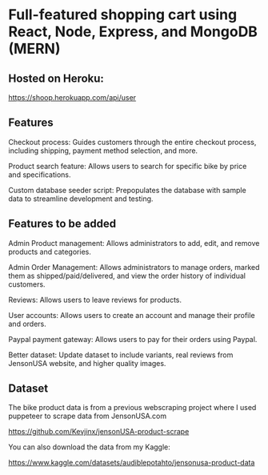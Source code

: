 # Full-featured shopping cart using React, Node, Express, and MongoDB (MERN)

## Hosted on Heroku: 
https://shoop.herokuapp.com/api/user

## Features

Checkout process: Guides customers through the entire checkout process, including shipping, payment method selection, and more.

Product search feature: Allows users to search for specific bike by price and specifications.

Custom database seeder script: Prepopulates the database with sample data to streamline development and testing.

## Features to be added

Admin Product management: Allows administrators to add, edit, and remove products and categories.

Admin Order Management: Allows administrators to manage orders, marked them as shipped/paid/delivered, and view the order history of individual customers.

Reviews: Allows users to leave reviews for products.

User accounts: Allows users to create an account and manage their profile and orders.

Paypal payment gateway: Allows users to pay for their orders using Paypal.

Better dataset: Update dataset to include variants, real reviews from JensonUSA website, and higher quality images.

## Dataset

The bike product data is from a previous webscraping project where I used puppeteer to scrape data from JensonUSA.com

https://github.com/Kevjinx/jensonUSA-product-scrape

You can also download the data from my Kaggle:

https://www.kaggle.com/datasets/audiblepotahto/jensonusa-product-data
